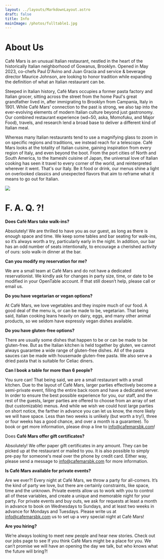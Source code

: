 ```yaml
---
layout: ../layouts/MarkdownLayout.astro
draft: false
title: Info
mainImage: /photos/fulltable1.jpg
---
```


# About Us

Café Mars is an unusual Italian restaurant, nestled in the heart of the historically Italian neighborhood of Gowanus, Brooklyn. Opened in May 2023, co-chefs Paul D'Avino and Juan Gracia and service & beverage director Maurice Johnson, are looking to honor tradition while expanding the definition of what an Italian restaurant can be.

Steeped in Italian history, Café Mars occupies a former pasta factory and Italian grocer, sitting across the street from the home Paul's great grandfather lived in, after immigrating to Brooklyn from Campania, Italy in 1901. While Café Mars' connection to the past is strong, we also tap into the ever-evolving elements of modern Italian culture beyond just gastronomy. Our combined restaurant experience (wd\~50, aska, Momofuku, and Major Food), travels, and research lend a broad base to deliver a different kind of Italian meal.

Whereas many Italian restaurants tend to use a magnifying glass to zoom in on specific regions and traditions, we instead reach for a telescope. Café Mars looks at the totality of Italian cuisine, gaining inspiration from every region of Italy, and even beyond the boot. From the port cities of North and South America, to the Itameshi cuisine of Japan, the universal love of Italian cooking has seen it travel to every corner of the world, and reinterpreted wherever it went. That's our Italy. Be it food or drink, our menus shine a light on overlooked classics and unexpected flavors that aim to reframe what it means to go out for Italian.

![](/nightwindowfront.png)

# F. A. Q. ?!

**Does Café Mars take walk-ins?**

Absolutely! We are thrilled to have you as our guest, as long as there is enough space and time. We keep some tables and bar seating for walk-ins, so it’s always worth a try, particularly early in the night. In addition, our bar has an odd number of seats intentionally, to encourage a cherished activity of ours: solo walk-in dinner at the bar.

**Can you modify my reservation for me?**

We are a small team at Café Mars and do not have a dedicated reservationist. We kindly ask for changes in party size, time, or date to be modified in your OpenTable account. If that still doesn’t help, please call or email us. 

**Do you have vegetarian or vegan options?**

At Café Mars, we love vegetables and they inspire much of our food. A good deal of the menu is, or can be made to be, vegetarian. That being said, Italian cooking leans heavily on dairy, eggs, and many other animal products, so we seldom have expressly vegan dishes available.

**Do you have gluten-free options?**

There are usually some dishes that happen to be or can be made to be gluten-free. But as the Italian kitchen is held together by gluten, we cannot always guarantee a wide range of gluten-free dishes. All of the pasta sauces can be made with housemade gluten-free pasta. We also serve a dried pasta that is suitable for Celiac diners. 

**Can I book a table for more than 6 people?**

You sure can! That being said, we are a small restaurant with a small kitchen. Due to the layout of Café Mars, larger parties effectively become a semi-private event, filling the entire back room and have a dedicated server. In order to ensure the best possible experience for you, our staff, and the rest of the guests, larger parties are offered to choose from an array of set (but customizable) menus. And while we wish we could host large parties on short notice, the farther in advance you can let us know, the more likely we will have space. Less than two weeks is unlikely (but worth a try!), three or four weeks has a good chance, and over a month is a guarantee). To book or get more information, please drop a line to [info@cafemarsbk.com](mailto:info@cafemarsbk.com "info@cafemarsbk.com")!

Does **Café Mars offer gift certificates?**

Absolutely! We offer paper gift certificates in any amount. They can be picked up at the restaurant or mailed to you. It is also possible to simply pre-pay for someone's meal over the phone by credit card. Either way, please send a message to [info@cafemarsbk.com](mailto:info@cafemarsbk.com "info@cafemarsbk.com") for more information.

**Is Café Mars available for private events?**

Are we ever?! Every night at Café Mars, we throw a party for all-comers. It’s the kind of party we love, but there are certainly constraints, like space, time and the unknown. Private events allow us to work with you to control all of these variables, and create a unique and memorable night for your party. For private events and buy outs, we ask for requests at least a month in advance to book on Wednesdays to Sundays, and at least two weeks in advance for Mondays and Tuesdays. Please write us at [info@cafemarsbk.com](mailto:info@cafemarsbk.com "info@cafemarsbk.com") us to set up a very special night at Café Mars!

**Are you hiring?**

We’re always looking to meet new people and hear new stories. Check out our jobs page to see If you think Café Mars might be a place for you. We can’t promise we will have an opening the day we talk, but who knows what the future will bring?!
